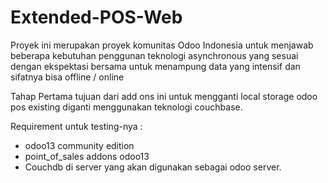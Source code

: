 # Extended-POS-Web

Proyek ini merupakan proyek komunitas Odoo Indonesia untuk menjawab beberapa kebutuhan penggunan teknologi asynchronous yang sesuai dengan ekspektasi bersama untuk menampung data yang intensif dan sifatnya bisa offline / online

Tahap Pertama tujuan dari add ons ini untuk mengganti local storage odoo pos existing diganti menggunakan teknologi couchbase. 

Requirement untuk testing-nya :
- odoo13 community edition
- point_of_sales addons odoo13
- Couchdb di server yang akan digunakan sebagai odoo server.
